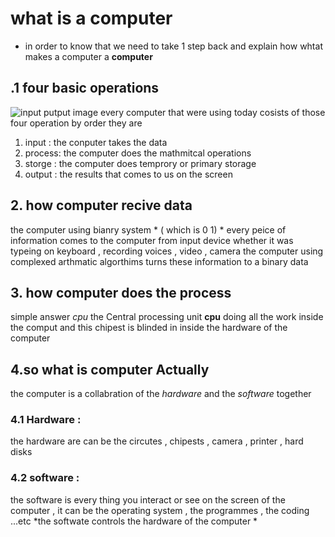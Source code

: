 # what is a computer
* in order to know that we need to take 1 step back and explain how whtat makes a computer a **computer** 
## .1 four basic operations 
![input putput image](https://sites.google.com/site/danharpery12ict/_/rsrc/1412594414155/chapter-1-lesson-notes/input-process-output-diagram/INPUT%20OUTPUT%20PROCESS.jpg)
every computer that were using today cosists of those four operation by order they are
 1. input : the conputer takes the data 
 2. process: the computer does the mathmitcal operations 
 3. storge : the computer does temprory or primary storage 
 4. output : the results that comes to us on the screen 
 ## 2. how computer recive data 
 the computer using bianry system * ( which is 0 1) * every peice of information comes to the computer from input device whether it was typeing on keyboard , recording voices , video , camera 
 the computer using complexed arthmatic algorthims turns these information to a binary data 
 ## 3. how computer does the process 
 simple answer *cpu* 
 the Central processing unit **cpu** doing all the work inside the comput and this chipest is blinded in inside the hardware of the computer 
 ## 4.so what is computer Actually 
 the computer is a collabration of the *hardware* and the *software* together
  ### 4.1 Hardware :
   the hardware are can be the circutes , chipests  , camera , printer , hard disks
  ### 4.2 software :
   the software is every thing you interact or see on the screen of the computer , it can be the operating system , the programmes , the coding ...etc
   *the softwate controls the hardware of the computer *



